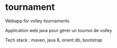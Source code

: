 tournament
==========

Webapp for volley tournaments

Application web java pour gérer un tournoi de volley

Tech stack : maven, java 8, orient db, bootstrap



